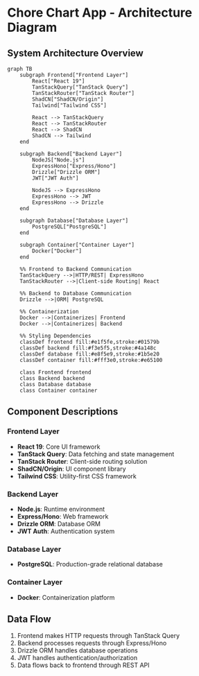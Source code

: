 # Chore Chart App - Architecture Diagram

## System Architecture Overview

```mermaid
graph TB
    subgraph Frontend["Frontend Layer"]
        React["React 19"]
        TanStackQuery["TanStack Query"]
        TanStackRouter["TanStack Router"]
        ShadCN["ShadCN/Origin"]
        Tailwind["Tailwind CSS"]

        React --> TanStackQuery
        React --> TanStackRouter
        React --> ShadCN
        ShadCN --> Tailwind
    end

    subgraph Backend["Backend Layer"]
        NodeJS["Node.js"]
        ExpressHono["Express/Hono"]
        Drizzle["Drizzle ORM"]
        JWT["JWT Auth"]

        NodeJS --> ExpressHono
        ExpressHono --> JWT
        ExpressHono --> Drizzle
    end

    subgraph Database["Database Layer"]
        PostgreSQL["PostgreSQL"]
    end

    subgraph Container["Container Layer"]
        Docker["Docker"]
    end

    %% Frontend to Backend Communication
    TanStackQuery -->|HTTP/REST| ExpressHono
    TanStackRouter -->|Client-side Routing| React

    %% Backend to Database Communication
    Drizzle -->|ORM| PostgreSQL

    %% Containerization
    Docker -->|Containerizes| Frontend
    Docker -->|Containerizes| Backend

    %% Styling Dependencies
    classDef frontend fill:#e1f5fe,stroke:#01579b
    classDef backend fill:#f3e5f5,stroke:#4a148c
    classDef database fill:#e8f5e9,stroke:#1b5e20
    classDef container fill:#fff3e0,stroke:#e65100

    class Frontend frontend
    class Backend backend
    class Database database
    class Container container
```

## Component Descriptions

### Frontend Layer

- **React 19**: Core UI framework
- **TanStack Query**: Data fetching and state management
- **TanStack Router**: Client-side routing solution
- **ShadCN/Origin**: UI component library
- **Tailwind CSS**: Utility-first CSS framework

### Backend Layer

- **Node.js**: Runtime environment
- **Express/Hono**: Web framework
- **Drizzle ORM**: Database ORM
- **JWT Auth**: Authentication system

### Database Layer

- **PostgreSQL**: Production-grade relational database

### Container Layer

- **Docker**: Containerization platform

## Data Flow

1. Frontend makes HTTP requests through TanStack Query
2. Backend processes requests through Express/Hono
3. Drizzle ORM handles database operations
4. JWT handles authentication/authorization
5. Data flows back to frontend through REST API
